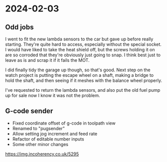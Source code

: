 # 2024-02-03

## Odd jobs

I went to fit the new lambda sensors to the car but gave up before really starting. They're quite hard to access,
especially without the special socket. I would have liked to take the heat shield off, but the screws holding it on
are so corroded that they're obviously just going to snap. I think best just to leave as is and scrap it if it
fails the MOT.

I did finally tidy the garage up though, so that's good. Next step on the watch project is putting the escape wheel
on a shaft, making a bridge to hold the shaft, and then seeing if it meshes with the balance wheel properly.

I've requested to return the lambda sensors, and also put the old fuel pump up for sale now I know it was not the problem.

## G-code sender

 * Fixed coordinate offset of g-code in toolpath view
 * Renamed to "pugsender"
 * Allow setting jog increment and feed rate
 * Refactor of editable number inputs
 * Some other minor changes

https://img.incoherency.co.uk/5295
